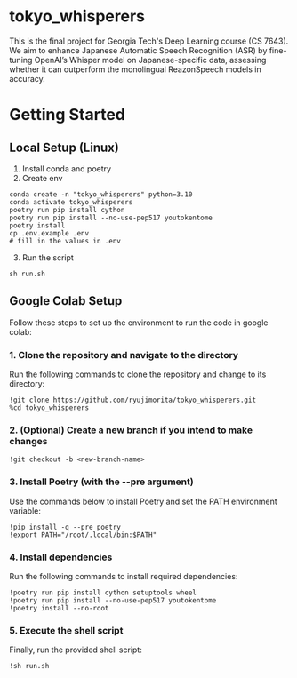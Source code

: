 # tokyo_whisperers
 This is the final project for Georgia Tech's Deep Learning course (CS 7643). We aim to enhance Japanese Automatic Speech Recognition (ASR) by fine-tuning OpenAI’s Whisper model on Japanese-specific data, assessing whether it can outperform the monolingual ReazonSpeech models in accuracy.


# Getting Started

## Local Setup (Linux)
1. Install conda and poetry
2. Create env
```
conda create -n "tokyo_whisperers" python=3.10
conda activate tokyo_whisperers
poetry run pip install cython
poetry run pip install --no-use-pep517 youtokentome
poetry install
cp .env.example .env
# fill in the values in .env
```
3. Run the script
```
sh run.sh
```

## Google Colab Setup
Follow these steps to set up the environment to run the code in google colab:

### 1. Clone the repository and navigate to the directory
Run the following commands to clone the repository and change to its directory:

```
!git clone https://github.com/ryujimorita/tokyo_whisperers.git
%cd tokyo_whisperers
```

### 2. (Optional) Create a new branch if you intend to make changes
```
!git checkout -b <new-branch-name>
```

### 3. Install Poetry (with the --pre argument)
Use the commands below to install Poetry and set the PATH environment variable:
```
!pip install -q --pre poetry
!export PATH="/root/.local/bin:$PATH"
```

### 4. Install dependencies
Run the following commands to install required dependencies:
```
!poetry run pip install cython setuptools wheel
!poetry run pip install --no-use-pep517 youtokentome
!poetry install --no-root
```

### 5. Execute the shell script
Finally, run the provided shell script:
```
!sh run.sh
```

